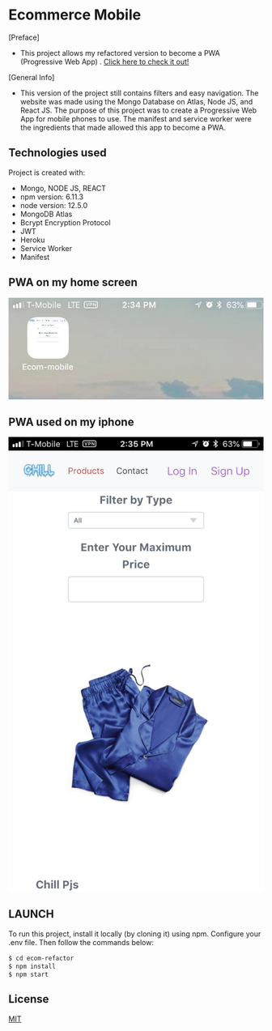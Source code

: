 # Ecommerce Mobile
[Preface]
* This project allows my refactored version to become a PWA (Progressive Web App) . [Click here to check it out!](https://github.com/jgiler/ecom-refactor)

[General Info]
* This version of the project still contains filters and easy navigation. The website was made using the Mongo Database on Atlas, Node JS, and React JS. The purpose of this project was to create a Progressive Web App for mobile phones to use. The manifest and service worker were the ingredients that made allowed this app to become a PWA.

## Technologies used
Project is created with:
* Mongo, NODE JS, REACT
* npm version: 6.11.3
* node version: 12.5.0
* MongoDB Atlas
* Bcrypt Encryption Protocol
* JWT
* Heroku
* Service Worker
* Manifest

## PWA on my home screen
![PWA on my Home Screen](images/PWAhome.png)

## PWA used on my iphone
![PWA in use](/images/PWAused.png)


## LAUNCH 
To run this project, install it locally (by cloning it) using npm. Configure your .env file. Then follow the commands below: 
```
$ cd ecom-refactor
$ npm install
$ npm start
```

## License
[MIT](https://choosealicense.com/licenses/mit/)




